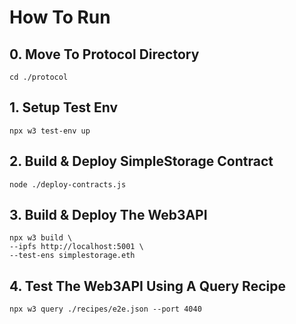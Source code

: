 # How To Run
## 0. Move To Protocol Directory
```
cd ./protocol
```

## 1. Setup Test Env
```
npx w3 test-env up
```

## 2. Build & Deploy SimpleStorage Contract
```
node ./deploy-contracts.js
```

## 3. Build & Deploy The Web3API
```
npx w3 build \
--ipfs http://localhost:5001 \
--test-ens simplestorage.eth
```

## 4. Test The Web3API Using A Query Recipe
```
npx w3 query ./recipes/e2e.json --port 4040
```
